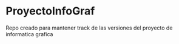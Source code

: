 # ProyectoInfoGraf
Repo creado para mantener track de las versiones del proyecto de informatica grafica
